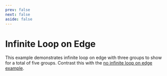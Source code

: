 ```yaml
---
prev: false
next: false
aside: false
---
```


# Infinite Loop on Edge

This example demonstrates infinite loop on edge with three groups to show for a total of five groups. Contrast this with the [no infinite loop on edge example](/examples/no-infinite-loop-on-edge).

<DocExample id="infinite-loop-on-edge"></DocExample>

<script setup lang="ts">
import DocExample from './DocExample.vue';
</script>

